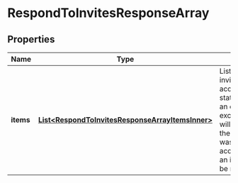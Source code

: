 

# RespondToInvitesResponseArray

## Properties

Name | Type | Description | Notes
------------ | ------------- | ------------- | -------------
**items** | [**List&lt;RespondToInvitesResponseArrayItemsInner&gt;**](RespondToInvitesResponseArrayItemsInner.md) | List of invite/request accept/decline status. If there is an error, an exception object will be returned. If the invite/request was successfully accepted/declined, an invite object will be returned. |  [optional]




